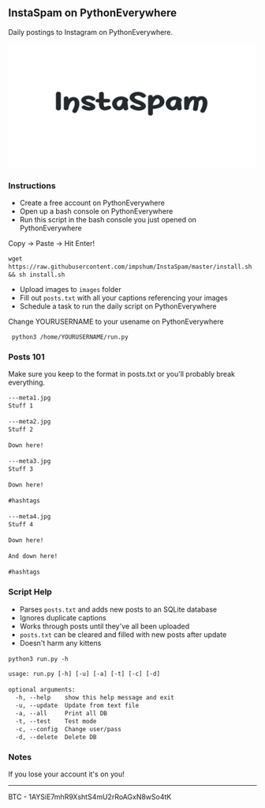 
## InstaSpam on PythonEverywhere

Daily postings to Instagram on PythonEverywhere.

![](title.jpg)

### Instructions

-   Create a free account on PythonEverywhere
-   Open up a bash console on PythonEverywhere
-   Run this script in the bash console you just opened on PythonEverywhere

Copy -> Paste -> Hit Enter!

    wget https://raw.githubusercontent.com/impshum/InstaSpam/master/install.sh && sh install.sh


-   Upload images to `images` folder
-   Fill out `posts.txt` with all your captions referencing your images
-   Schedule a task to run the daily script on PythonEverywhere

Change YOURUSERNAME to your usename on PythonEverywhere

     python3 /home/YOURUSERNAME/run.py


### Posts 101

Make sure you keep to the format in posts.txt or you'll probably break everything.

    ---meta1.jpg
    Stuff 1

    ---meta2.jpg
    Stuff 2

    Down here!

    ---meta3.jpg
    Stuff 3

    Down here!

    #hashtags

    ---meta4.jpg
    Stuff 4

    Down here!

    And down here!

    #hashtags

### Script Help

-   Parses `posts.txt` and adds new posts to an SQLite database
-   Ignores duplicate captions
-   Works through posts until they've all been uploaded
-   `posts.txt` can be cleared and filled with new posts after update
-   Doesn't harm any kittens

```python3 run.py -h```

    usage: run.py [-h] [-u] [-a] [-t] [-c] [-d]

    optional arguments:
      -h, --help    show this help message and exit
      -u, --update  Update from text file
      -a, --all     Print all DB
      -t, --test    Test mode
      -c, --config  Change user/pass
      -d, --delete  Delete DB

### Notes

If you lose your account it's on you!

* * *

BTC - 1AYSiE7mhR9XshtS4mU2rRoAGxN8wSo4tK
